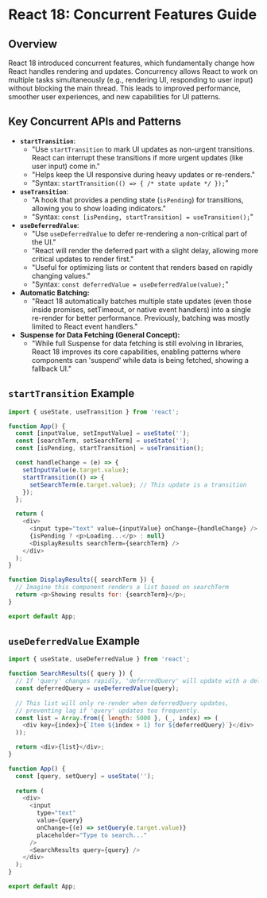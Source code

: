 # React 18: Concurrent Features Guide

## Overview

React 18 introduced concurrent features, which fundamentally change how React handles rendering and updates.
Concurrency allows React to work on multiple tasks simultaneously (e.g., rendering UI, responding to user input) without blocking the main thread.
This leads to improved performance, smoother user experiences, and new capabilities for UI patterns.

## Key Concurrent APIs and Patterns

-   **`startTransition`**:
    -   "Use `startTransition` to mark UI updates as non-urgent transitions. React can interrupt these transitions if more urgent updates (like user input) come in."
    -   "Helps keep the UI responsive during heavy updates or re-renders."
    -   "Syntax: `startTransition(() => { /* state update */ });`"
-   **`useTransition`**:
    -   "A hook that provides a pending state (`isPending`) for transitions, allowing you to show loading indicators."
    -   "Syntax: `const [isPending, startTransition] = useTransition();`"
-   **`useDeferredValue`**:
    -   "Use `useDeferredValue` to defer re-rendering a non-critical part of the UI."
    -   "React will render the deferred part with a slight delay, allowing more critical updates to render first."
    -   "Useful for optimizing lists or content that renders based on rapidly changing values."
    -   "Syntax: `const deferredValue = useDeferredValue(value);`"
-   **Automatic Batching:**
    -   "React 18 automatically batches multiple state updates (even those inside promises, setTimeout, or native event handlers) into a single re-render for better performance. Previously, batching was mostly limited to React event handlers."
-   **Suspense for Data Fetching (General Concept):**
    -   "While full Suspense for data fetching is still evolving in libraries, React 18 improves its core capabilities, enabling patterns where components can 'suspend' while data is being fetched, showing a fallback UI."

## `startTransition` Example

```javascript
import { useState, useTransition } from 'react';

function App() {
  const [inputValue, setInputValue] = useState('');
  const [searchTerm, setSearchTerm] = useState('');
  const [isPending, startTransition] = useTransition();

  const handleChange = (e) => {
    setInputValue(e.target.value);
    startTransition(() => {
      setSearchTerm(e.target.value); // This update is a transition
    });
  };

  return (
    <div>
      <input type="text" value={inputValue} onChange={handleChange} />
      {isPending ? <p>Loading...</p> : null}
      <DisplayResults searchTerm={searchTerm} />
    </div>
  );
}

function DisplayResults({ searchTerm }) {
  // Imagine this component renders a list based on searchTerm
  return <p>Showing results for: {searchTerm}</p>;
}

export default App;
```

## `useDeferredValue` Example

```javascript
import { useState, useDeferredValue } from 'react';

function SearchResults({ query }) {
  // If 'query' changes rapidly, 'deferredQuery' will update with a delay.
  const deferredQuery = useDeferredValue(query);
  
  // This list will only re-render when deferredQuery updates,
  // preventing lag if 'query' updates too frequently.
  const list = Array.from({ length: 5000 }, (_, index) => (
    <div key={index}>{`Item ${index + 1} for ${deferredQuery}`}</div>
  ));

  return <div>{list}</div>;
}

function App() {
  const [query, setQuery] = useState('');
  
  return (
    <div>
      <input 
        type="text" 
        value={query} 
        onChange={(e) => setQuery(e.target.value)} 
        placeholder="Type to search..."
      />
      <SearchResults query={query} />
    </div>
  );
}

export default App;
```
